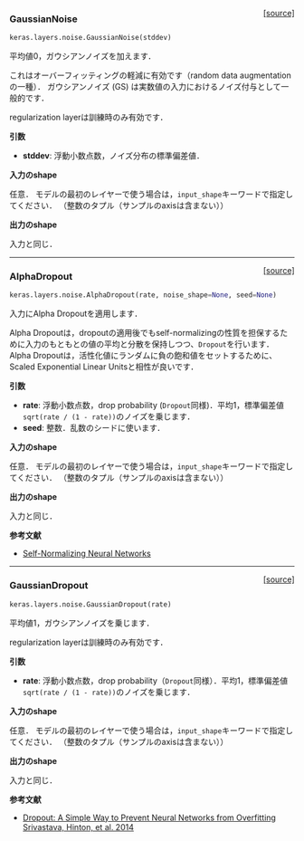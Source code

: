 <span style="float:right;">[[source]](https://github.com/keras-team/keras/blob/master/keras/layers/noise.py#L11)</span>
### GaussianNoise

```python
keras.layers.noise.GaussianNoise(stddev)
```

平均値0，ガウシアンノイズを加えます．

これはオーバーフィッティングの軽減に有効です（random data augmentationの一種）．
ガウシアンノイズ (GS) は実数値の入力におけるノイズ付与として一般的です．

regularization layerは訓練時のみ有効です．

__引数__

- __stddev__: 浮動小数点数，ノイズ分布の標準偏差値．

__入力のshape__

任意．
モデルの最初のレイヤーで使う場合は，`input_shape`キーワードで指定してください．
（整数のタプル（サンプルのaxisは含まない））

__出力のshape__

入力と同じ．

----
<span style="float:right;">[[source]](https://github.com/keras-team/keras/blob/master/keras/layers/noise.py#L96)</span>
### AlphaDropout

```python
keras.layers.noise.AlphaDropout(rate, noise_shape=None, seed=None)
```

入力にAlpha Dropoutを適用します．

Alpha Dropoutは，dropoutの適用後でもself-normalizingの性質を担保するために入力のもともとの値の平均と分散を保持しつつ、`Dropout`を行います．
Alpha Dropoutは，活性化値にランダムに負の飽和値をセットするために、Scaled Exponential Linear Unitsと相性が良いです．

__引数__

- __rate__: 浮動小数点数，drop probability (`Dropout`同様)．平均1，標準偏差値`sqrt(rate / (1 - rate))`のノイズを乗じます．
- __seed__: 整数．乱数のシードに使います．

__入力のshape__

任意．
モデルの最初のレイヤーで使う場合は，`input_shape`キーワードで指定してください．
（整数のタプル（サンプルのaxisは含まない））

__出力のshape__

入力と同じ．

__参考文献__

- [Self-Normalizing Neural Networks](https://arxiv.org/abs/1706.02515)

----

<span style="float:right;">[[source]](https://github.com/keras-team/keras/blob/master/keras/layers/noise.py#L52)</span>
### GaussianDropout

```python
keras.layers.noise.GaussianDropout(rate)
```

平均値1，ガウシアンノイズを乗じます．

regularization layerは訓練時のみ有効です．

__引数__

- __rate__: 浮動小数点数，drop probability（`Dropout`同様）．平均1，標準偏差値`sqrt(rate / (1 - rate))`のノイズを乗じます．

__入力のshape__

任意．
モデルの最初のレイヤーで使う場合は，`input_shape`キーワードで指定してください．
（整数のタプル（サンプルのaxisは含まない））

__出力のshape__

入力と同じ．

__参考文献__

- [Dropout: A Simple Way to Prevent Neural Networks from Overfitting Srivastava, Hinton, et al. 2014](http://www.cs.toronto.edu/~rsalakhu/papers/srivastava14a.pdf)
